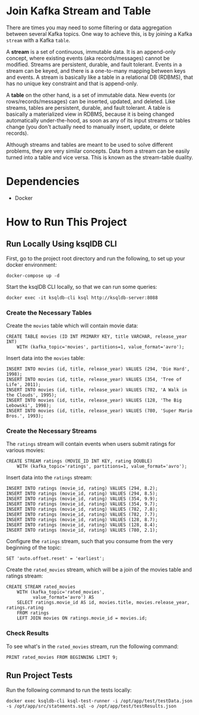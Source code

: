 # Join Kafka Stream and Table

There are times you may need to some filtering or data aggregation between several Kafka topics. One way to
achieve this, is by joining a Kafka `stream` with a Kafka `table`.

A **stream** is a set of continuous, immutable data. It is an append-only concept, where existing events (aka
records/messages) cannot be modified. Streams are persistent, durable, and fault tolerant. Events in a stream
can be keyed, and there is a one-to-many mapping between keys and events. A stream is basically like a table
in a relational DB (RDBMS), that has no unique key constraint and that is append-only.

A **table** on the other hand, is a set of immutable data. New events (or rows/records/messages) can be inserted,
updated, and deleted. Like streams, tables are persistent, durable, and fault tolerant. A table is basically a
materialized view in RDBMS, because it is being changed automatically under-the-hood, as soon as any of its
input streams or tables change (you don't actually need to manually insert, update, or delete records).

Although streams and tables are meant to be used to solve different problems, they are very similar concepts.
Data from a stream can be easily turned into a table and vice versa. This is known as the stream-table
duality.

# Dependencies

- Docker

# How to Run This Project

## Run Locally Using ksqlDB CLI

First, go to the project root directory and run the following, to set up your docker environment:

```docker-compose up -d```

Start the ksqlDB CLI locally, so that we can run some queries:

```docker exec -it ksqldb-cli ksql http://ksqldb-server:8088```

### Create the Necessary Tables

Create the `movies` table which will contain movie data:

```
CREATE TABLE movies (ID INT PRIMARY KEY, title VARCHAR, release_year INT)
    WITH (kafka_topic='movies', partitions=1, value_format='avro');
```

Insert data into the `movies` table:

```
INSERT INTO movies (id, title, release_year) VALUES (294, 'Die Hard', 1998);
INSERT INTO movies (id, title, release_year) VALUES (354, 'Tree of Life', 2011);
INSERT INTO movies (id, title, release_year) VALUES (782, 'A Walk in the Clouds', 1995);
INSERT INTO movies (id, title, release_year) VALUES (128, 'The Big Lebowski', 1998);
INSERT INTO movies (id, title, release_year) VALUES (780, 'Super Mario Bros.', 1993);
```

### Create the Necessary Streams

The `ratings` stream will contain events when users submit ratings for various movies:

```
CREATE STREAM ratings (MOVIE_ID INT KEY, rating DOUBLE)
    WITH (kafka_topic='ratings', partitions=1, value_format='avro');
```

Insert data into the `ratings` stream:

```
INSERT INTO ratings (movie_id, rating) VALUES (294, 8.2);
INSERT INTO ratings (movie_id, rating) VALUES (294, 8.5);
INSERT INTO ratings (movie_id, rating) VALUES (354, 9.9);
INSERT INTO ratings (movie_id, rating) VALUES (354, 9.7);
INSERT INTO ratings (movie_id, rating) VALUES (782, 7.8);
INSERT INTO ratings (movie_id, rating) VALUES (782, 7.7);
INSERT INTO ratings (movie_id, rating) VALUES (128, 8.7);
INSERT INTO ratings (movie_id, rating) VALUES (128, 8.4);
INSERT INTO ratings (movie_id, rating) VALUES (780, 2.1);
```

Configure the `ratings` stream, such that you consume from the very beginning of the topic:

```SET 'auto.offset.reset' = 'earliest';```

Create the `rated_movies` stream, which will be a join of the movies table and ratings stream:

```
CREATE STREAM rated_movies
    WITH (kafka_topic='rated_movies',
          value_format='avro') AS
    SELECT ratings.movie_id AS id, movies.title, movies.release_year, ratings.rating
    FROM ratings
    LEFT JOIN movies ON ratings.movie_id = movies.id;
```

### Check Results

To see what's in the `rated_movies` stream, run the following command:

```PRINT rated_movies FROM BEGINNING LIMIT 9;```

## Run Project Tests

Run the following command to run the tests locally:

```
docker exec ksqldb-cli ksql-test-runner -i /opt/app/test/testData.json -s /opt/app/src/statements.sql -o /opt/app/test/testResults.json
````
